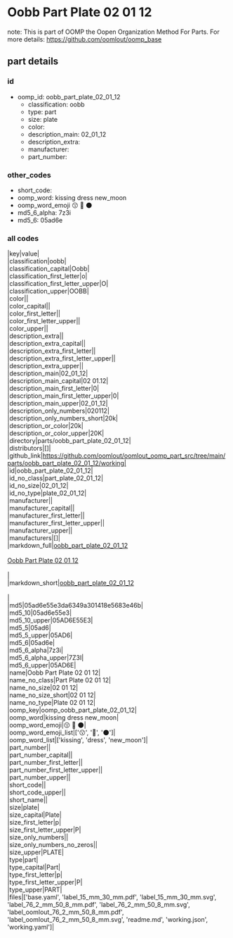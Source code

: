 # Oobb Part Plate 02 01 12  

note: This is part of OOMP the Oopen Organization Method For Parts. For more details: https://github.com/oomlout/oomp_base

##  part details





### id
* oomp_id: oobb_part_plate_02_01_12
  * classification: oobb
  * type: part
  * size: plate
  * color: 
  * description_main: 02_01_12
  * description_extra: 
  * manufacturer: 
  * part_number: 

### other_codes
* short_code: 
* oomp_word: kissing dress new_moon
* oomp_word_emoji :kissing: :dress: :new_moon:
* md5_6_alpha: 7z3i
* md5_6: 05ad6e

### all codes 
|key|value|  
|classification|oobb|  
|classification_capital|Oobb|  
|classification_first_letter|o|  
|classification_first_letter_upper|O|  
|classification_upper|OOBB|  
|color||  
|color_capital||  
|color_first_letter||  
|color_first_letter_upper||  
|color_upper||  
|description_extra||  
|description_extra_capital||  
|description_extra_first_letter||  
|description_extra_first_letter_upper||  
|description_extra_upper||  
|description_main|02_01_12|  
|description_main_capital|02 01.12|  
|description_main_first_letter|0|  
|description_main_first_letter_upper|0|  
|description_main_upper|02_01_12|  
|description_only_numbers|020112|  
|description_only_numbers_short|20k|  
|description_or_color|20k|  
|description_or_color_upper|20K|  
|directory|parts/oobb_part_plate_02_01_12|  
|distributors|[]|  
|github_link|https://github.com/oomlout/oomlout_oomp_part_src/tree/main/parts/oobb_part_plate_02_01_12/working|  
|id|oobb_part_plate_02_01_12|  
|id_no_class|part_plate_02_01_12|  
|id_no_size|02_01_12|  
|id_no_type|plate_02_01_12|  
|manufacturer||  
|manufacturer_capital||  
|manufacturer_first_letter||  
|manufacturer_first_letter_upper||  
|manufacturer_upper||  
|manufacturers|[]|  
|markdown_full|[oobb_part_plate_02_01_12](https://github.com/oomlout/oomlout_oomp_part_src/tree/main/parts/oobb_part_plate_02_01_12/working)<br>[](https://github.com/oomlout/oomlout_oomp_part_src/tree/main/parts/oobb_part_plate_02_01_12/working)<br>[Oobb Part Plate 02 01 12](https://github.com/oomlout/oomlout_oomp_part_src/tree/main/parts/oobb_part_plate_02_01_12/working)<br><br>|  
|markdown_short|[oobb_part_plate_02_01_12](https://github.com/oomlout/oomlout_oomp_part_src/tree/main/parts/oobb_part_plate_02_01_12/working)<br><br>|  
|md5|05ad6e55e3da6349a301418e5683e46b|  
|md5_10|05ad6e55e3|  
|md5_10_upper|05AD6E55E3|  
|md5_5|05ad6|  
|md5_5_upper|05AD6|  
|md5_6|05ad6e|  
|md5_6_alpha|7z3i|  
|md5_6_alpha_upper|7Z3I|  
|md5_6_upper|05AD6E|  
|name|Oobb Part Plate 02 01 12|  
|name_no_class|Part Plate 02 01 12|  
|name_no_size|02 01 12|  
|name_no_size_short|02 01 12|  
|name_no_type|Plate 02 01 12|  
|oomp_key|oomp_oobb_part_plate_02_01_12|  
|oomp_word|kissing dress new_moon|  
|oomp_word_emoji|:kissing: :dress: :new_moon:|  
|oomp_word_emoji_list|[':kissing:', ':dress:', ':new_moon:']|  
|oomp_word_list|['kissing', 'dress', 'new_moon']|  
|part_number||  
|part_number_capital||  
|part_number_first_letter||  
|part_number_first_letter_upper||  
|part_number_upper||  
|short_code||  
|short_code_upper||  
|short_name||  
|size|plate|  
|size_capital|Plate|  
|size_first_letter|p|  
|size_first_letter_upper|P|  
|size_only_numbers||  
|size_only_numbers_no_zeros||  
|size_upper|PLATE|  
|type|part|  
|type_capital|Part|  
|type_first_letter|p|  
|type_first_letter_upper|P|  
|type_upper|PART|  
|files|['base.yaml', 'label_15_mm_30_mm.pdf', 'label_15_mm_30_mm.svg', 'label_76_2_mm_50_8_mm.pdf', 'label_76_2_mm_50_8_mm.svg', 'label_oomlout_76_2_mm_50_8_mm.pdf', 'label_oomlout_76_2_mm_50_8_mm.svg', 'readme.md', 'working.json', 'working.yaml']|  
